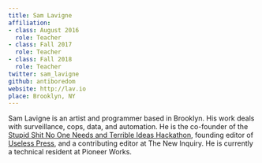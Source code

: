 ```yaml
---
title: Sam Lavigne
affiliation:
- class: August 2016
  role: Teacher
- class: Fall 2017
  role: Teacher
- class: Fall 2018
  role: Teacher
twitter: sam_lavigne
github: antiboredom
website: http://lav.io
place: Brooklyn, NY
---
```

Sam Lavigne is an artist and programmer based in Brooklyn. His work deals with surveillance, cops, data, and automation. He is the co-founder of the [Stupid Shit No One Needs and Terrible Ideas Hackathon](http://www.stupidhackathon.com/), founding editor of [Useless Press](http://uselesspress.org/), and a contributing editor at The New Inquiry. He is currently a technical resident at Pioneer Works.
